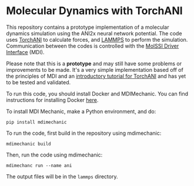 # Molecular Dynamics with TorchANI

This repository contains a prototype implementation of a molecular dynamics simulation using the ANI2x neural network potential. 
The code uses [TorchANI](https://aiqm.github.io/torchani/index.html) to calculate forces, and [LAMMPS](https://www.lammps.org/#gsc.tab=0) to perform the simulation. Communication between the codes is controlled with the [MolSSI Driver Interface](https://molssi-mdi.github.io/MDI_Library/html/index.html) (MDI).

Please note that this is a **prototype** and may still have some problems or improvements to be made. It's a very simple implementation based off of the principles of MDI and an [introductory tutorial for TorchANI](https://aiqm.github.io/torchani/examples/energy_force.html) and has yet to be tested and validated.

To run this code, you should install Docker and MDIMechanic. You can find instructions for installing Docker [here](https://docs.docker.com/get-docker/).

To install MDI Mechanic, make a Python environment, and do:

```
pip install mdimechanic
```

To run the code, first build in the repository using mdimechanic:

```
mdimechanic build
```

Then, run the code using mdimechanic:

```
mdimechanc run --name ani
```

The output files will be in the `lammps` directory.
